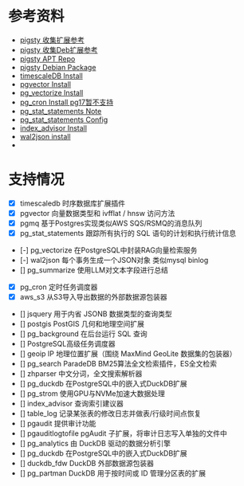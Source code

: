 # 参考资料
* [pigsty 收集扩展参考](https://pigsty.cc/zh/docs/pgext/list/)
* [pigsty 收集Deb扩展参考](https://pigsty.cc/zh/docs/pgext/list/deb/)
* [pigsty APT Repo](https://ext.pigsty.io/#/?id=apt-repo)
* [pigsty Debian Package](https://ext.pigsty.io/#/deb?id=postgresql-17)
* [timescaleDB Install](https://docs.timescale.com/self-hosted/latest/install/installation-linux/)
* [pgvector Install](https://github.com/pgvector/pgvector?tab=readme-ov-file#installation-notes---linux-and-mac)
* [pg_vectorize Install](https://github.com/tembo-io/pg_vectorize)
* [pg_cron Install pg17暂不支持](https://github.com/citusdata/pg_cron)
* [pg_stat_statements Note](https://www.postgresql.org/docs/current/pgstatstatements.html)
* [pg_stat_statements Config](https://www.postgresql.org/docs/current/pgstatstatements.html#PGSTATSTATEMENTS-PG-STAT-STATEMENTS-INFO)
* [index_advisor Install](https://github.com/supabase/index_advisor)
* [wal2json install](https://github.com/eulerto/wal2json)
* []()
# 支持情况
- [X] timescaledb 时序数据库扩展插件
- [X] pgvector 向量数据类型和 ivfflat / hnsw 访问方法
- [X] pgmq 基于Postgres实现类似AWS SQS/RSMQ的消息队列
- [X] pg_stat_statements 跟踪所有执行的 SQL 语句的计划和执行统计信息
- [-] pg_vectorize 在PostgreSQL中封装RAG向量检索服务
- [-] wal2json 每个事务生成一个JSON对象 类似mysql binlog
- [] pg_summarize 使用LLM对文本字段进行总结
- [X] pg_cron 定时任务调度器
- [X] aws_s3 从S3导入导出数据的外部数据源包装器
- [] jsquery 用于内省 JSONB 数据类型的查询类型
- [] postgis PostGIS 几何和地理空间扩展
- [] pg_background 在后台运行 SQL 查询
- [] PostgreSQL高级任务调度器
- [] geoip IP 地理位置扩展（围绕 MaxMind GeoLite 数据集的包装器）
- [] pg_search ParadeDB BM25算法全文检索插件，ES全文检索
- [] zhparser 中文分词，全文搜索解析器
- [] pg_duckdb 在PostgreSQL中的嵌入式DuckDB扩展
- [] pg_strom 使用GPU与NVMe加速大数据处理
- [] index_advisor 查询索引建议器
- [] table_log 记录某张表的修改日志并做表/行级时间点恢复
- [] pgaudit 提供审计功能
- [] pgauditlogtofile pgAudit 子扩展，将审计日志写入单独的文件中
- [] pg_analytics 由 DuckDB 驱动的数据分析引擎
- [] pg_duckdb 在PostgreSQL中的嵌入式DuckDB扩展
- [] duckdb_fdw DuckDB 外部数据源包装器
- [] pg_partman DuckDB 用于按时间或 ID 管理分区表的扩展
